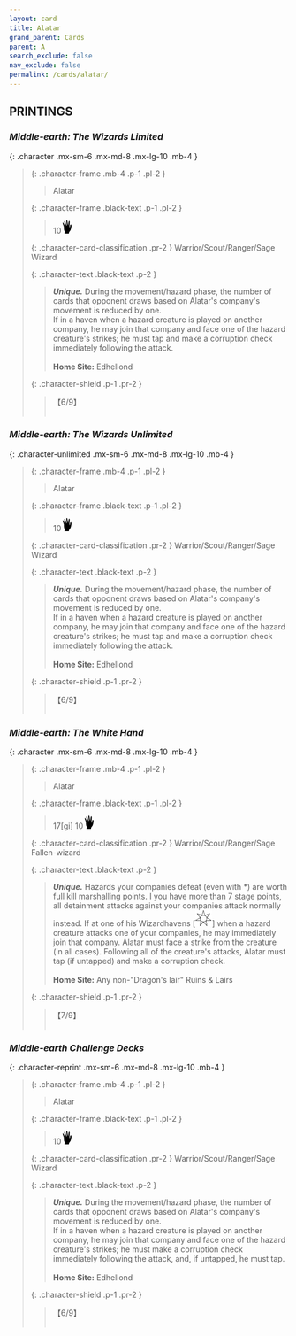 ```yaml
---
layout: card
title: Alatar
grand_parent: Cards
parent: A
search_exclude: false
nav_exclude: false
permalink: /cards/alatar/
---
```


## PRINTINGS


### _Middle-earth: The Wizards Limited_

{: .character .mx-sm-6 .mx-md-8 .mx-lg-10 .mb-4 }
> {: .character-frame .mb-4 .p-1 .pl-2 }
> > <div class="card-mp"></div>
> > <div class="character-card-name">Alatar</div>
>
> {: .character-frame .black-text .p-1 .pl-2 }
> > 10![](/assets/images/di.svg)
>
> {: .character-card-classification .pr-2 }
> Warrior/Scout/Ranger/Sage Wizard
>
> {: .character-text .black-text .p-2 }
> > _**Unique.**_ During the movement/hazard phase, the number of cards that opponent draws based on Alatar's company's movement is reduced by one. <br>If in a haven when a hazard creature is played on another company, he may join that company and face one of the hazard creature's strikes; he must tap and make a corruption check immediately following the attack.   <br><br>**Home Site:** Edhellond 
>
> {: .character-shield .p-1 .pr-2 }
> > <div class="card-shield">【6/9】</div>
> > <div class="card-corruption">&nbsp;</div>

### _Middle-earth: The Wizards Unlimited_

{: .character-unlimited .mx-sm-6 .mx-md-8 .mx-lg-10 .mb-4 }
> {: .character-frame .mb-4 .p-1 .pl-2 }
> > <div class="card-mp"></div>
> > <div class="character-card-name">Alatar</div>
>
> {: .character-frame .black-text .p-1 .pl-2 }
> > 10![](/assets/images/di.svg)
>
> {: .character-card-classification .pr-2 }
> Warrior/Scout/Ranger/Sage Wizard
>
> {: .character-text .black-text .p-2 }
> > _**Unique.**_ During the movement/hazard phase, the number of cards that opponent draws based on Alatar's company's movement is reduced by one. <br>If in a haven when a hazard creature is played on another company, he may join that company and face one of the hazard creature's strikes; he must tap and make a corruption check immediately following the attack.   <br><br>**Home Site:** Edhellond 
>
> {: .character-shield .p-1 .pr-2 }
> > <div class="card-shield">【6/9】</div>
> > <div class="card-corruption">&nbsp;</div>

### _Middle-earth: The White Hand_

{: .character .mx-sm-6 .mx-md-8 .mx-lg-10 .mb-4 }
> {: .character-frame .mb-4 .p-1 .pl-2 }
> > <div class="card-mp"></div>
> > <div class="character-card-name">Alatar</div>
>
> {: .character-frame .black-text .p-1 .pl-2 }
> > 17[gi] 10![](/assets/images/di.svg)
>
> {: .character-card-classification .pr-2 }
> Warrior/Scout/Ranger/Sage Fallen-wizard
>
> {: .character-text .black-text .p-2 }
> > _**Unique.**_ Hazards your companies defeat (even with *) are worth full kill marshalling points. I you have more than 7 stage points, all detainment attacks against your companies attack normally instead. If at one of his Wizardhavens \[![](/assets/images/free-haven.svg)] when a hazard creature attacks one of your companies, he may immediately join that company. Alatar must face a strike from the creature (in all cases). Following all of the creature's attacks, Alatar must tap (if untapped) and make a corruption check.   <br><br>**Home Site:** Any non-"Dragon's lair" Ruins & Lairs 
>
> {: .character-shield .p-1 .pr-2 }
> > <div class="card-shield">【7/9】</div>
> > <div class="card-corruption">&nbsp;</div>

### _Middle-earth Challenge Decks_

{: .character-reprint .mx-sm-6 .mx-md-8 .mx-lg-10 .mb-4 }
> {: .character-frame .mb-4 .p-1 .pl-2 }
> > <div class="card-mp"></div>
> > <div class="character-card-name">Alatar</div>
>
> {: .character-frame .black-text .p-1 .pl-2 }
> > 10![](/assets/images/di.svg)
>
> {: .character-card-classification .pr-2 }
> Warrior/Scout/Ranger/Sage Wizard
>
> {: .character-text .black-text .p-2 }
> > _**Unique.**_ During the movement/hazard phase, the number of cards that opponent draws based on Alatar's company's movement is reduced by one. <br>If in a haven when a hazard creature is played on another company, he may join that company and face one of the hazard creature's strikes; he must make a corruption check immediately following the attack, and, if untapped, he must tap.   <br><br>**Home Site:** Edhellond 
>
> {: .character-shield .p-1 .pr-2 }
> > <div class="card-shield">【6/9】</div>
> > <div class="card-corruption">&nbsp;</div>
